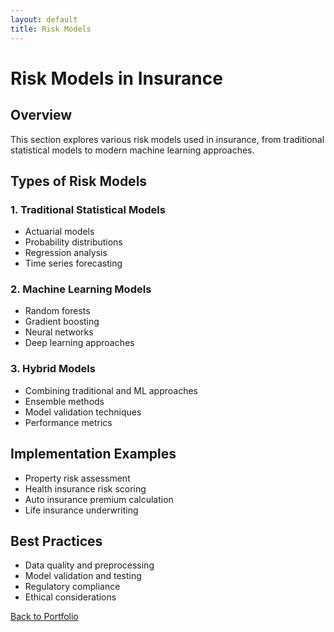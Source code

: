 ```yaml
---
layout: default
title: Risk Models
---
```


# Risk Models in Insurance

## Overview
This section explores various risk models used in insurance, from traditional statistical models to modern machine learning approaches.

## Types of Risk Models

### 1. Traditional Statistical Models
- Actuarial models
- Probability distributions
- Regression analysis
- Time series forecasting

### 2. Machine Learning Models
- Random forests
- Gradient boosting
- Neural networks
- Deep learning approaches

### 3. Hybrid Models
- Combining traditional and ML approaches
- Ensemble methods
- Model validation techniques
- Performance metrics

## Implementation Examples
- Property risk assessment
- Health insurance risk scoring
- Auto insurance premium calculation
- Life insurance underwriting

## Best Practices
- Data quality and preprocessing
- Model validation and testing
- Regulatory compliance
- Ethical considerations

[Back to Portfolio](../index.md) 
